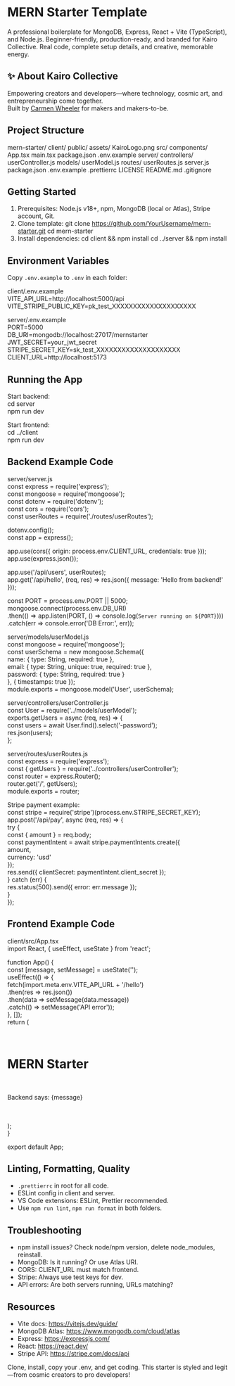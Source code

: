 # MERN Starter Template

A professional boilerplate for MongoDB, Express, React + Vite (TypeScript), and Node.js. Beginner-friendly, production-ready, and branded for Kairo Collective. Real code, complete setup details, and creative, memorable energy.

## ✨ About Kairo Collective

Empowering creators and developers—where technology, cosmic art, and entrepreneurship come together.  
Built by [Carmen Wheeler](https://github.com/OutsideofemiT) for makers and makers-to-be.

## Project Structure

mern-starter/
  client/
    public/
      assets/
        KairoLogo.png
    src/
      components/
      App.tsx
      main.tsx
    package.json
    .env.example
  server/
    controllers/
      userController.js
    models/
      userModel.js
    routes/
      userRoutes.js
    server.js
    package.json
    .env.example
  .prettierrc
  LICENSE
  README.md
  .gitignore

## Getting Started

1. Prerequisites: Node.js v18+, npm, MongoDB (local or Atlas), Stripe account, Git.
2. Clone template:
   git clone https://github.com/YourUsername/mern-starter.git
   cd mern-starter
3. Install dependencies:
   cd client && npm install
   cd ../server && npm install

## Environment Variables

Copy `.env.example` to `.env` in each folder:

client/.env.example  
VITE_API_URL=http://localhost:5000/api  
VITE_STRIPE_PUBLIC_KEY=pk_test_XXXXXXXXXXXXXXXXXXXX  

server/.env.example  
PORT=5000  
DB_URI=mongodb://localhost:27017/mernstarter  
JWT_SECRET=your_jwt_secret  
STRIPE_SECRET_KEY=sk_test_XXXXXXXXXXXXXXXXXXXX  
CLIENT_URL=http://localhost:5173  

## Running the App

Start backend:  
cd server  
npm run dev  

Start frontend:  
cd ../client  
npm run dev  

## Backend Example Code

server/server.js  
const express = require('express');  
const mongoose = require('mongoose');  
const dotenv = require('dotenv');  
const cors = require('cors');  
const userRoutes = require('./routes/userRoutes');  

dotenv.config();  
const app = express();  

app.use(cors({ origin: process.env.CLIENT_URL, credentials: true }));  
app.use(express.json());  

app.use('/api/users', userRoutes);  
app.get('/api/hello', (req, res) => res.json({ message: 'Hello from backend!' }));  

const PORT = process.env.PORT || 5000;  
mongoose.connect(process.env.DB_URI)  
  .then(() => app.listen(PORT, () => console.log(`Server running on ${PORT}`)))  
  .catch(err => console.error('DB Error:', err));  

server/models/userModel.js  
const mongoose = require('mongoose');  
const userSchema = new mongoose.Schema({  
  name: { type: String, required: true },  
  email: { type: String, unique: true, required: true },  
  password: { type: String, required: true }  
}, { timestamps: true });  
module.exports = mongoose.model('User', userSchema);  

server/controllers/userController.js  
const User = require('../models/userModel');  
exports.getUsers = async (req, res) => {  
  const users = await User.find().select('-password');  
  res.json(users);  
};  

server/routes/userRoutes.js  
const express = require('express');  
const { getUsers } = require('../controllers/userController');  
const router = express.Router();  
router.get('/', getUsers);  
module.exports = router;  

Stripe payment example:  
const stripe = require('stripe')(process.env.STRIPE_SECRET_KEY);  
app.post('/api/pay', async (req, res) => {  
  try {  
    const { amount } = req.body;  
    const paymentIntent = await stripe.paymentIntents.create({  
      amount,  
      currency: 'usd'  
    });  
    res.send({ clientSecret: paymentIntent.client_secret });  
  } catch (err) {  
    res.status(500).send({ error: err.message });  
  }  
});  

## Frontend Example Code

client/src/App.tsx  
import React, { useEffect, useState } from 'react';  

function App() {  
  const [message, setMessage] = useState('');  
  useEffect(() => {  
    fetch(import.meta.env.VITE_API_URL + '/hello')  
      .then(res => res.json())  
      .then(data => setMessage(data.message))  
      .catch(() => setMessage('API error'));  
  }, []);  
  return (  
    <div>  
      <h1>MERN Starter</h1>  
      <p>Backend says: {message}</p>  
    </div>  
  );  
}  

export default App;  

## Linting, Formatting, Quality

- `.prettierrc` in root for all code.
- ESLint config in client and server.
- VS Code extensions: ESLint, Prettier recommended.
- Use `npm run lint`, `npm run format` in both folders.

## Troubleshooting

- npm install issues? Check node/npm version, delete node_modules, reinstall.
- MongoDB: Is it running? Or use Atlas URI.
- CORS: CLIENT_URL must match frontend.
- Stripe: Always use test keys for dev.
- API errors: Are both servers running, URLs matching?

## Resources

- Vite docs: https://vitejs.dev/guide/
- MongoDB Atlas: https://www.mongodb.com/cloud/atlas
- Express: https://expressjs.com/
- React: https://react.dev/
- Stripe API: https://stripe.com/docs/api

Clone, install, copy your .env, and get coding. This starter is styled and legit—from cosmic creators to pro developers!
